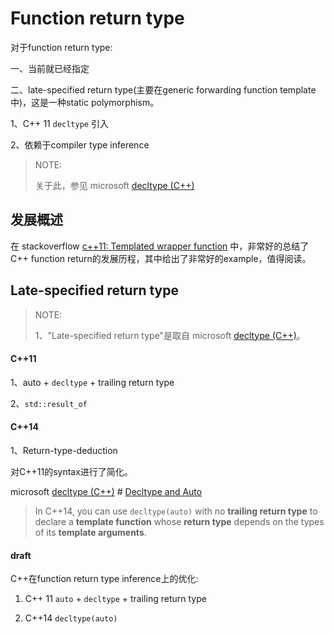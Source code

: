 # Function return type

对于function return type:

一、当前就已经指定

二、late-specified return type(主要在generic forwarding function template中)，这是一种static polymorphism。

1、C++ 11 `decltype` 引入

2、依赖于compiler type inference

> NOTE: 
>
> 关于此，参见 microsoft [decltype (C++)](https://docs.microsoft.com/en-us/cpp/cpp/decltype-cpp?view=vs-2019)

## 发展概述

在 stackoverflow [c++11: Templated wrapper function](https://stackoverflow.com/questions/25495448/c11-templated-wrapper-function) 中，非常好的总结了C++ function return的发展历程，其中给出了非常好的example，值得阅读。



## Late-specified return type 

> NOTE:
>
> 1、"Late-specified return type"是取自 microsoft [decltype (C++)](https://docs.microsoft.com/en-us/cpp/cpp/decltype-cpp?view=vs-2019)。

#### C++11

1、auto + `decltype` + trailing return type

2、`std::result_of`



#### C++14

1、Return-type-deduction

对C++11的syntax进行了简化。

microsoft [decltype (C++)](https://docs.microsoft.com/en-us/cpp/cpp/decltype-cpp?view=vs-2019) # [Decltype and Auto](https://docs.microsoft.com/en-us/cpp/cpp/decltype-cpp?view=vs-2019#decltype-and-auto)

> In C++14, you can use `decltype(auto)` with no **trailing return type** to declare a **template function** whose **return type** depends on the types of its **template arguments**.



#### draft

C++在function return type inference上的优化:

1) C++ 11 `auto` + `decltype` + trailing return type

2) C++14 `decltype(auto)`